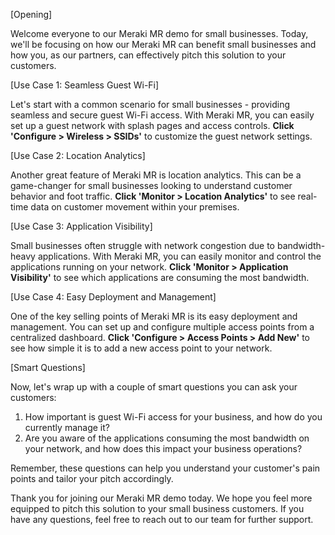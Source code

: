 [Opening]

Welcome everyone to our Meraki MR demo for small businesses. Today, we'll be focusing on how our Meraki MR can benefit small businesses and how you, as our partners, can effectively pitch this solution to your customers.

[Use Case 1: Seamless Guest Wi-Fi]

Let's start with a common scenario for small businesses - providing seamless and secure guest Wi-Fi access. With Meraki MR, you can easily set up a guest network with splash pages and access controls. **Click 'Configure > Wireless > SSIDs'** to customize the guest network settings.

[Use Case 2: Location Analytics]

Another great feature of Meraki MR is location analytics. This can be a game-changer for small businesses looking to understand customer behavior and foot traffic. **Click 'Monitor > Location Analytics'** to see real-time data on customer movement within your premises.

[Use Case 3: Application Visibility]

Small businesses often struggle with network congestion due to bandwidth-heavy applications. With Meraki MR, you can easily monitor and control the applications running on your network. **Click 'Monitor > Application Visibility'** to see which applications are consuming the most bandwidth.

[Use Case 4: Easy Deployment and Management]

One of the key selling points of Meraki MR is its easy deployment and management. You can set up and configure multiple access points from a centralized dashboard. **Click 'Configure > Access Points > Add New'** to see how simple it is to add a new access point to your network.

[Smart Questions]

Now, let's wrap up with a couple of smart questions you can ask your customers:
1. How important is guest Wi-Fi access for your business, and how do you currently manage it?
2. Are you aware of the applications consuming the most bandwidth on your network, and how does this impact your business operations?

Remember, these questions can help you understand your customer's pain points and tailor your pitch accordingly.

Thank you for joining our Meraki MR demo today. We hope you feel more equipped to pitch this solution to your small business customers. If you have any questions, feel free to reach out to our team for further support.